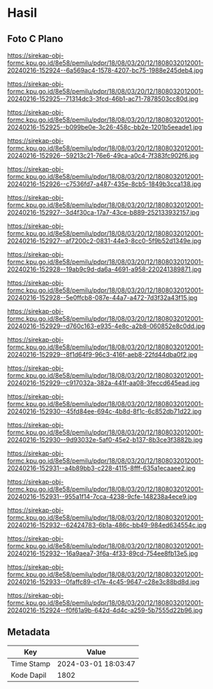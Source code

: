 # Hasil

## Foto C Plano

https://sirekap-obj-formc.kpu.go.id/8e58/pemilu/pdpr/18/08/03/20/12/1808032012001-20240216-152924--6a569ac4-1578-4207-bc75-1988e245deb4.jpg

https://sirekap-obj-formc.kpu.go.id/8e58/pemilu/pdpr/18/08/03/20/12/1808032012001-20240216-152925--71314dc3-3fcd-46b1-ac71-7878503cc80d.jpg

https://sirekap-obj-formc.kpu.go.id/8e58/pemilu/pdpr/18/08/03/20/12/1808032012001-20240216-152925--b099be0e-3c26-458c-bb2e-1201b5eeade1.jpg

https://sirekap-obj-formc.kpu.go.id/8e58/pemilu/pdpr/18/08/03/20/12/1808032012001-20240216-152926--59213c21-76e6-49ca-a0c4-7f383fc902f6.jpg

https://sirekap-obj-formc.kpu.go.id/8e58/pemilu/pdpr/18/08/03/20/12/1808032012001-20240216-152926--c7536fd7-a487-435e-8cb5-1849b3cca138.jpg

https://sirekap-obj-formc.kpu.go.id/8e58/pemilu/pdpr/18/08/03/20/12/1808032012001-20240216-152927--3d4f30ca-17a7-43ce-b889-252133932157.jpg

https://sirekap-obj-formc.kpu.go.id/8e58/pemilu/pdpr/18/08/03/20/12/1808032012001-20240216-152927--af7200c2-0831-44e3-8cc0-5f9b52d1349e.jpg

https://sirekap-obj-formc.kpu.go.id/8e58/pemilu/pdpr/18/08/03/20/12/1808032012001-20240216-152928--19ab9c9d-da6a-4691-a958-220241389871.jpg

https://sirekap-obj-formc.kpu.go.id/8e58/pemilu/pdpr/18/08/03/20/12/1808032012001-20240216-152928--5e0ffcb8-087e-44a7-a472-7d3f32a43f15.jpg

https://sirekap-obj-formc.kpu.go.id/8e58/pemilu/pdpr/18/08/03/20/12/1808032012001-20240216-152929--d760c163-e935-4e8c-a2b8-060852e8c0dd.jpg

https://sirekap-obj-formc.kpu.go.id/8e58/pemilu/pdpr/18/08/03/20/12/1808032012001-20240216-152929--8f1d64f9-96c3-416f-aeb8-22fd44dba0f2.jpg

https://sirekap-obj-formc.kpu.go.id/8e58/pemilu/pdpr/18/08/03/20/12/1808032012001-20240216-152929--c917032a-382a-441f-aa08-3feccd645ead.jpg

https://sirekap-obj-formc.kpu.go.id/8e58/pemilu/pdpr/18/08/03/20/12/1808032012001-20240216-152930--45fd84ee-694c-4b8d-8f1c-6c852db71d22.jpg

https://sirekap-obj-formc.kpu.go.id/8e58/pemilu/pdpr/18/08/03/20/12/1808032012001-20240216-152930--9d93032e-5af0-45e2-b137-8b3ce3f3882b.jpg

https://sirekap-obj-formc.kpu.go.id/8e58/pemilu/pdpr/18/08/03/20/12/1808032012001-20240216-152931--a4b89bb3-c228-4115-8fff-635a1ecaaee2.jpg

https://sirekap-obj-formc.kpu.go.id/8e58/pemilu/pdpr/18/08/03/20/12/1808032012001-20240216-152931--955a1f14-7cca-4238-9cfe-148238a4ece9.jpg

https://sirekap-obj-formc.kpu.go.id/8e58/pemilu/pdpr/18/08/03/20/12/1808032012001-20240216-152932--62424783-6b1a-486c-bb49-984ed634554c.jpg

https://sirekap-obj-formc.kpu.go.id/8e58/pemilu/pdpr/18/08/03/20/12/1808032012001-20240216-152932--16a9aea7-3f6a-4f33-89cd-754ee8fb13e5.jpg

https://sirekap-obj-formc.kpu.go.id/8e58/pemilu/pdpr/18/08/03/20/12/1808032012001-20240216-152933--0faffc89-c17e-4c45-9647-c28e3c88bd8d.jpg

https://sirekap-obj-formc.kpu.go.id/8e58/pemilu/pdpr/18/08/03/20/12/1808032012001-20240216-152924--f0f61a9b-642d-4d4c-a259-5b7555d22b96.jpg


## Metadata

| Key        | Value               |
| ---------- | ------------------- |
| Time Stamp | 2024-03-01 18:03:47 |
| Kode Dapil | 1802                |



